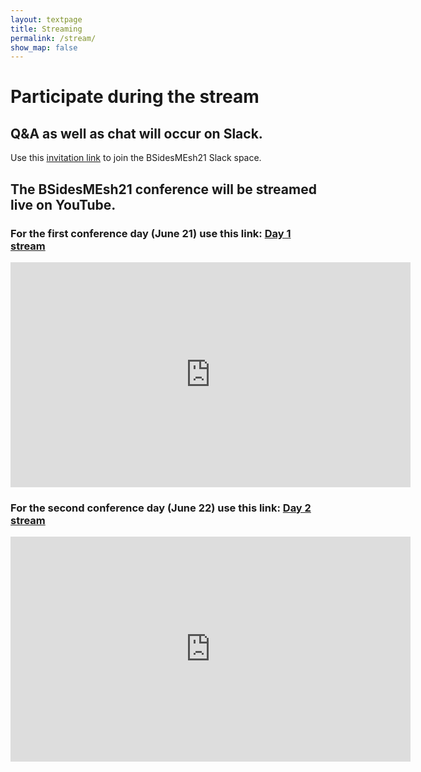 ```yaml
---
layout: textpage
title: Streaming
permalink: /stream/
show_map: false
---
```


# Participate during the stream

## Q&A as well as chat will occur on Slack.
Use this [invitation link](https://join.slack.com/t/bsidesmesh21/shared_invite/zt-ru611red-90Xyxk~SsCbPgu9GgAmSMA) to join the BSidesMEsh21 Slack space.

## The BSidesMEsh21 conference will be streamed live on YouTube.

### For the first conference day (June 21) use this link: [Day 1 stream](https://youtu.be/Ta6GvQRq9Z0)

<iframe title="BSidesMEsh21 Day 1" src="https://www.youtube.com/embed/Ta6GvQRq9Z0" width="640" height="360" frameborder="0" allowfullscreen="allowfullscreen"></iframe>


### For the second conference day (June 22) use this link: [Day 2 stream](https://youtu.be/k1pY-cQMJwQ)

<iframe title="BSidesMEsh21 Day 1" src="https://www.youtube.com/embed/k1pY-cQMJwQ" width="640" height="360" frameborder="0" allowfullscreen="allowfullscreen"></iframe>
